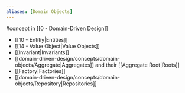 ```yaml
---
aliases: [Domain Objects]
---
```


#concept in [[0 - Domain-Driven Design]]

- [[10 - Entitiy|Entities]] 
- [[14 - Value Object|Value Objects]]
- [[Invariant|Invariants]]
- [[domain-driven-design/concepts/domain-objects/Aggregate|Aggregates]] and their [[Aggregate Root|Roots]]
- [[Factory|Factories]]
- [[domain-driven-design/concepts/domain-objects/Repository|Repositories]]
